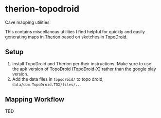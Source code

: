 # therion-topodroid
Cave mapping utilities

This contains miscellanous utilities I find helpful for quickly and easily generating maps in [Therion](https://therion.speleo.sk/) based on sketches in [TopoDroid](https://sites.google.com/site/speleoapps/home/topodroid).

## Setup

1. Install TopoDroid and Therion per their instructions. Make sure to use the apk version of TopoDroid (TopoDroid-X) rather than the google play version.
2. Add the data files in `topodroid/` to topo droid, `data/com.TopoDroid.TDX/files/...`

## Mapping Workflow

TBD
